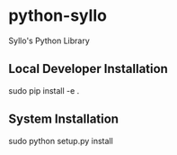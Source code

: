 # python-syllo

Syllo's Python Library

## Local Developer Installation

sudo pip install -e .


## System Installation

sudo python setup.py install
